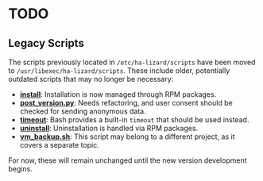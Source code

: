 # TODO

## Legacy Scripts

The scripts previously located in `/etc/ha-lizard/scripts` have been moved to `/usr/libexec/ha-lizard/scripts`. These include older, potentially outdated scripts that may no longer be necessary:

- [**install**](src/usr/libexec/ha-lizard/scripts/install): Installation is now managed through RPM packages.
- [**post_version.py**](src/usr/libexec/ha-lizard/scripts/post_version.py): Needs refactoring, and user consent should be checked for sending anonymous data.
- [**timeout**](src/usr/libexec/ha-lizard/scripts/timeout): Bash provides a built-in `timeout` that should be used instead.
- [**uninstall**](src/usr/libexec/ha-lizard/scripts/uninstall): Uninstallation is handled via RPM packages.
- [**vm_backup.sh**](src/usr/libexec/ha-lizard/scripts/vm_backup.sh): This script may belong to a different project, as it covers a separate topic.

For now, these will remain unchanged until the new version development begins.
